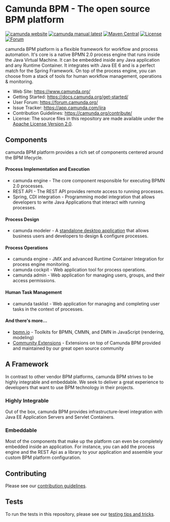# Camunda BPM - The open source BPM platform

[![camunda website](https://img.shields.io/badge/website-camunda-orange.svg)](https://camunda.com/) [![camunda manual latest](https://img.shields.io/badge/manual-latest-brown.svg)](https://camunda.com/) [![Maven Central](https://maven-badges.herokuapp.com/maven-central/org.camunda.bpm/camunda-parent/badge.svg)](https://maven-badges.herokuapp.com/maven-central/org.camunda.bpm/camunda-parent) [![License](https://img.shields.io/github/license/camunda/camunda-bpm-platform?color=blue&logo=apache)](https://github.com/camunda/camunda-bpm-platform/blob/master/LICENSE) [![Forum](https://img.shields.io/badge/forum-camunda-green)](https://forum.camunda.org/)

camunda BPM platform is a flexible framework for workflow and process automation. It's core is a native BPMN 2.0 process engine that runs inside the Java Virtual Machine. It can be embedded inside any Java application and any Runtime Container. It integrates with Java EE 6 and is a perfect match for the Spring Framework. On top of the process engine, you can choose from a stack of tools for human workflow management, operations & monitoring.

- Web Site: https://www.camunda.org/
- Getting Started: https://docs.camunda.org/get-started/
- User Forum: https://forum.camunda.org/
- Issue Tracker: https://app.camunda.com/jira
- Contribution Guidelines: https://camunda.org/contribute/
- License: The source files in this repository are made available under the [Apache License Version 2.0](./LICENSE).

## Components

camunda BPM platform provides a rich set of components centered around the BPM lifecycle.

#### Process Implementation and Execution

- camunda engine - The core component responsible for executing BPMN 2.0 processes.
- REST API - The REST API provides remote access to running processes.
- Spring, CDI integration - Programming model integration that allows developers to write Java Applications that interact with running processes.

#### Process Design

- camunda modeler - A [standalone desktop application](https://github.com/camunda/camunda-modeler) that allows business users and developers to design & configure processes.

#### Process Operations

- camunda engine - JMX and advanced Runtime Container Integration for process engine monitoring.
- camunda cockpit - Web application tool for process operations.
- camunda admin - Web application for managing users, groups, and their access permissions.

#### Human Task Management

- camunda tasklist - Web application for managing and completing user tasks in the context of processes.

#### And there's more...

- [bpmn.io](https://bpmn.io/) - Toolkits for BPMN, CMMN, and DMN in JavaScript (rendering, modeling)
- [Community Extensions](https://docs.camunda.org/manual/7.5/introduction/extensions/) - Extensions on top of Camunda BPM provided and maintained by our great open source community

## A Framework

In contrast to other vendor BPM platforms, camunda BPM strives to be highly integrable and embeddable. We seek to deliver a great experience to developers that want to use BPM technology in their projects.

### Highly Integrable

Out of the box, camunda BPM provides infrastructure-level integration with Java EE Application Servers and Servlet Containers.

### Embeddable

Most of the components that make up the platform can even be completely embedded inside an application. For instance, you can add the process engine and the REST Api as a library to your application and assemble your custom BPM platform configuration.

## Contributing

Please see our [contribution guidelines](CONTRIBUTING.md).

## Tests

To run the tests in this repository, please see our [testing tips and tricks](TESTING.md).
